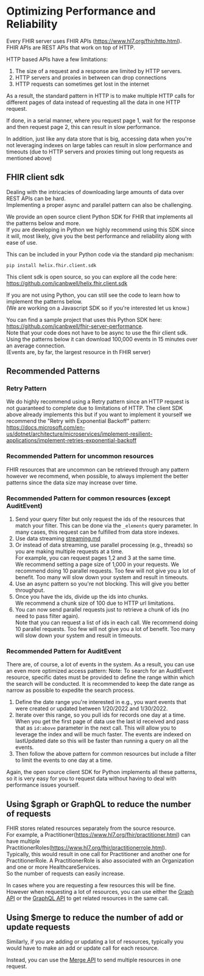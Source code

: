 # Optimizing Performance and Reliability

Every FHIR server uses FHIR APIs (https://www.hl7.org/fhir/http.html).  
FHIR APIs are REST APIs that work on top of HTTP.

HTTP based APIs have a few limitations:

1. The size of a request and a response are limited by HTTP servers.
2. HTTP servers and proxies in between can drop connections
3. HTTP requests can sometimes get lost in the internet

As a result, the standard pattern in HTTP is to make multiple HTTP calls for different pages of data
instead of requesting all the data in one HTTP request.

If done, in a serial manner, where you request page 1, wait for the response and
then request page 2, this can result in slow performance.

In addition, just like any data store that is big, accessing data when you're not leveraging
indexes on large tables can result in slow performance and timeouts
(due to HTTP servers and proxies timing out long requests as mentioned above)

## FHIR client sdk

Dealing with the intricacies of downloading large amounts of data over REST APIs can be hard.  
Implementing a proper async and parallel pattern can also be challenging.

We provide an open source client Python SDK for FHIR that implements all the patterns below and more.  
If you are developing in Python we highly recommend using this SDK since it will, most likely, give you the best
performance and reliability along with ease of use.

This can be included in your Python code via the standard pip mechanism:

`pip install helix.fhir.client.sdk`

This client sdk is open source, so you can explore all the code here: https://github.com/icanbwell/helix.fhir.client.sdk

If you are not using Python, you can still see the code to learn how to implement the patterns below.  
(We are working on a Javascript SDK so if you're interested let us know.)

You can find a sample project that uses this Python SDK here:
https://github.com/icanbwell/fhir-server-performance.  
Note that your code does not have to be async to use the fhir client sdk.
Using the patterns below it can download 100,000 events in 15 minutes over an average connection.  
(Events are, by far, the largest resource in th FHIR server)

## Recommended Patterns

### Retry Pattern

We do highly recommend using a Retry pattern since an HTTP request is not guaranteed to complete due to
limitations of HTTP.
The client SDK above already implements this but if you want to implement it yourself we recommend
the "Retry with Exponential Backoff" pattern:
https://docs.microsoft.com/en-us/dotnet/architecture/microservices/implement-resilient-applications/implement-retries-exponential-backoff

### Recommended Pattern for uncommon resources

FHIR resources that are uncommon can be retrieved through any pattern however we recommend,
when possible, to always implement the better patterns since the data size may increase over time.

### Recommended Pattern for common resources (except AuditEvent)

1. Send your query filter but only request the ids of the resources that match your filter.
   This can be done via the `_elements` query parameter.
   In many cases, this request can be fulfilled from data store indexes.
2. Use data streaming [streaming.md](streaming.md)
3. Or instead of data streaming, use parallel processing (e.g., threads) so you are making multiple requests at a time.  
   For example, you can request pages 1,2 and 3 at the same time.  
   We recommend setting a page size of 1,000 in your requests.
   We recommend doing 10 parallel requests. Too few will not give you a lot of benefit. Too many will slow down your system and result in timeouts.
4. Use an async pattern so you're not blocking. This will give you better throughput.
5. Once you have the ids, divide up the ids into chunks.  
   We recommend a chunk size of 100 due to HTTP url limitations.
6. You can now send parallel requests just to retrieve a chunk of ids (no need to pass filter again).  
   Note that you can request a list of ids in each call.
   We recommend doing 10 parallel requests. Too few will not give you a lot of benefit. Too many will slow down your system and result in timeouts.

### Recommended Pattern for AuditEvent

There are, of course, a lot of events in the system. As a result, you can use an even more optimized access pattern:
Note: To search for an AuditEvent resource, specific dates must be provided to define the range within which the search will be conducted. It is recommended to keep the date range as narrow as possible to expedite the search process.  

1. Define the date range you're interested in e.g., you want events that were created or updated between 1/20/2022 and 1/30/2022.
2. Iterate over this range, so you pull ids for records one day at a time. When you get the first page of data use the last id received and pass that as `id:above` parameter in the next call. This will allow you to leverage the index and will be much faster.
   The events are indexed on lastUpdated date so this will be faster than running a query on all the events.
3. Then follow the above pattern for common resources but include a filter to limit the events to one day at a time.

Again, the open source client SDK for Python implements all these patterns,
so it is very easy for you to request data without having to deal with performance issues yourself.

## Using $graph or GraphQL to reduce the number of requests

FHIR stores related resources separately from the source resource.  
For example, a Practitioner(https://www.hl7.org/fhir/practitioner.html) can have multiple
PractitionerRoles(https://www.hl7.org/fhir/practitionerrole.html).  
Typically, this would result in one call for Practitioner and another one for PractitionerRole.
A PractitionerRole is also associated with an Organization and one or more HealthcareServices.  
So the number of requests can easily increase.

In cases where you are requesting a few resources this will be fine.  
However when requesting a lot of resources, you can use either the [Graph API](graph.md)
or the [GraphQL API](graphql.md) to get related resources in the same call.

## Using $merge to reduce the number of add or update requests

Similarly, if you are adding or updating a lot of resources, typically you would have to make an add or update call for each resource.

Instead, you can use the [Merge API](merge.md) to send multiple resources in one request.
